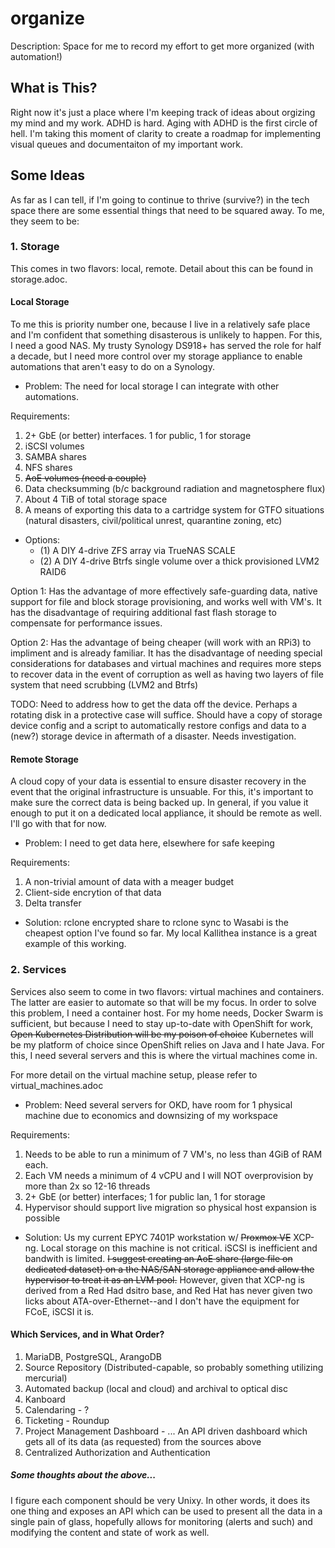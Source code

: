 # organize
Description: Space for me to record my effort to get more organized (with automation!)

## What is This?
Right now it's just a place where I'm keeping track of ideas about orgizing my mind and my work.  ADHD is hard.  Aging with ADHD is the first circle of hell.  I'm taking this moment of clarity to create a roadmap for implementing visual queues and documentaiton of my important work.

## Some Ideas
As far as I can tell, if I'm going to continue to thrive (survive?) in the tech space there are some essential things that need to be squared away.  To me, they seem to be:

### 1. Storage
This comes in two flavors: local, remote.  Detail about this can be found in storage.adoc.

#### Local Storage
To me this is priority number one, because I live in a relatively safe place and I'm confident that something disasterous is unlikely to happen.  For this, I need a good NAS.  My trusty Synology DS918+ has served the role for half a decade, but I need more control over my storage appliance to enable automations that aren't easy to do on a Synology.  

- Problem: The need for local storage I can integrate with other automations.

Requirements:  
1. 2+ GbE (or better) interfaces.  1 for public, 1 for storage
2. iSCSI volumes
3. SAMBA shares
4. NFS shares
5. ~~AoE volumes (need a couple)~~
6. Data checksumming (b/c background radiation and magnetosphere flux)
7. About 4 TiB of total storage space
8. A means of exporting this data to a cartridge system for GTFO situations (natural disasters, civil/political unrest, quarantine zoning, etc)
- Options: 
  * (1) A DIY 4-drive ZFS array via TrueNAS SCALE
  * (2) A DIY 4-drive Btrfs single volume over a thick provisioned LVM2 RAID6

Option 1: Has the advantage of more effectively safe-guarding data, native support for file and block storage provisioning, and works well with VM's.  It has the disadvantage of requiring additional fast flash storage to compensate for performance issues. 

Option 2: Has the advantage of being cheaper (will work with an RPi3) to impliment and is already familiar.  It has the disadvantage of needing special considerations for databases and virtual machines and requires more steps to recover data in the event of corruption as well as having two layers of file system that need scrubbing (LVM2 and Btrfs)

TODO: Need to address how to get the data off the device.  Perhaps a rotating disk in a protective case will suffice.  Should have a copy of storage device config and a script to automatically restore configs and data to a (new?) storage device in aftermath of a disaster.  Needs investigation.

#### Remote Storage
A cloud copy of your data is essential to ensure disaster recovery in the event that the original infrastructure is unsuable.  For this, it's important to make sure the correct data is being backed up.  In general, if you value it enough to put it on a dedicated local appliance, it should be remote as well.  I'll go with that for now.

- Problem: I need to get data here, elsewhere for safe keeping

Requirements: 
1. A non-trivial amount of data with a meager budget
2. Client-side encrytion of that data
3. Delta transfer
- Solution: rclone encrypted share to rclone sync to Wasabi is the cheapest option I've found so far.  My local Kallithea instance is a great example of this working.

### 2. Services
Services also seem to come in two flavors: virtual machines and containers.  The latter are easier to automate so that will be my focus.  In order to solve this problem, I need a container host.  For my home needs, Docker Swarm is sufficient, but because I need to stay up-to-date with OpenShift for work, ~~Open Kubernetes Distribution will be my poison of choice~~ Kubernetes will be my platform of choice since OpenShift relies on Java and I hate Java.  For this, I need several servers and this is where the virtual machines come in.

For more detail on the virtual machine setup, please refer to virtual_machines.adoc

- Problem: Need several servers for OKD, have room for 1 physical machine due to economics and downsizing of my workspace

Requirements:
1. Needs to be able to run a minimum of 7 VM's, no less than 4GiB of RAM each.
2. Each VM needs a minimum of 4 vCPU and I will NOT overprovision by more than 2x so 12-16 threads
3. 2+ GbE (or better) interfaces; 1 for public lan, 1 for storage
4. Hypervisor should support live migration so physical host expansion is possible
- Solution: Us my current EPYC 7401P workstation w/ ~~Proxmox VE~~ XCP-ng.  Local storage on this machine is not critical.  iSCSI is inefficient and bandwith is limited.  ~~I suggest creating an AoE share (large file on dedicated dataset) on a the NAS/SAN storage appliance and allow the hypervisor to treat it as an LVM pool.~~  However, given that XCP-ng is derived from a Red Had dsitro base, and Red Hat has never given two licks about ATA-over-Ethernet--and I don't have the equipment for FCoE, iSCSI it is.

#### Which Services, and in What Order?
1. MariaDB, PostgreSQL, ArangoDB
2. Source Repository (Distributed-capable, so probably something utilizing mercurial)
3. Automated backup (local and cloud) and archival to optical disc
4. Kanboard
5. Calendaring - ? 
6. Ticketing - Roundup
7. Project Management Dashboard - ... An API driven dashboard which gets all of its data (as requested) from the sources above
8. Centralized Authorization and Authentication

##### Some thoughts about the above...
I figure each component should be very Unixy.  In other words, it does its one thing and exposes an API which can be used to present all the data in a single pain of glass, hopefully allows for monitoring (alerts and such) and modifying the content and state of work as well.

